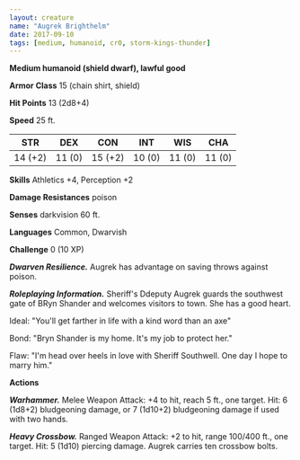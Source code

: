 ```yaml
---
layout: creature
name: "Augrek Brighthelm"
date: 2017-09-10
tags: [medium, humanoid, cr0, storm-kings-thunder]
---
```


**Medium humanoid (shield dwarf), lawful good**

**Armor Class** 15 (chain shirt, shield)

**Hit Points** 13 (2d8+4)

**Speed** 25 ft.

|   STR   |   DEX   |   CON   |   INT   |   WIS   |   CHA   |
|:-----:|:-----:|:-----:|:-----:|:-----:|:-----:|
| 14 (+2) | 11 (0) | 15 (+2) | 10 (0) | 11 (0) | 11 (0) |

**Skills** Athletics +4, Perception +2

**Damage Resistances** poison

**Senses** darkvision 60 ft.

**Languages** Common, Dwarvish

**Challenge** 0 (10 XP)

***Dwarven Resilience.*** Augrek has advantage on saving throws against poison.

***Roleplaying Information.*** Sheriff's Ddeputy Augrek guards the southwest gate of BRyn Shander and welcomes visitors to town. She has a good heart.

Ideal: "You'll get farther in life with a kind word than an axe"

Bond: "Bryn Shander is my home. It's my job to protect her."

Flaw: "I'm head over heels in love with Sheriff Southwell. One day I hope to marry him."

**Actions**

***Warhammer.*** Melee Weapon Attack: +4 to hit, reach 5 ft., one target. Hit: 6 (1d8+2) bludgeoning damage, or 7 (1d10+2) bludgeoning damage if used with two hands.

***Heavy Crossbow.*** Ranged Weapon Attack: +2 to hit, range 100/400 ft., one target. Hit: 5 (1d10) piercing damage. Augrek carries ten crossbow bolts.

